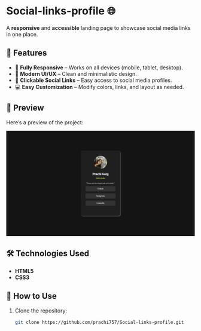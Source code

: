 # Social-links-profile 🌐
A **responsive** and **accessible** landing page to showcase social media links in one place.

## 🚀 Features
- 📱 **Fully Responsive** – Works on all devices (mobile, tablet, desktop).
- 🎨 **Modern UI/UX** – Clean and minimalistic design.
- 🔗 **Clickable Social Links** – Easy access to social media profiles.
- 💻 **Easy Customization** – Modify colors, links, and layout as needed.
## 📸 Preview

Here’s a preview of the project:

![Preview](preview.png)

## 🛠️ Technologies Used
- **HTML5**  
- **CSS3**
## 🎯 How to Use
1. Clone the repository:  
   ```bash
   git clone https://github.com/prachi757/Social-links-profile.git
